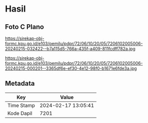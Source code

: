 # Hasil

## Foto C Plano

https://sirekap-obj-formc.kpu.go.id/e103/pemilu/pdpr/72/06/10/20/05/7206102005006-20240215-032422--b7a115d5-766a-435f-a409-811fcdff782a.jpg

https://sirekap-obj-formc.kpu.go.id/e103/pemilu/pdpr/72/06/10/20/05/7206102005006-20240215-000201--3365df6e-ef30-4e12-98f0-b1671e6fde3a.jpg


## Metadata

| Key        | Value               |
| ---------- | ------------------- |
| Time Stamp | 2024-02-17 13:05:41 |
| Kode Dapil | 7201                |



